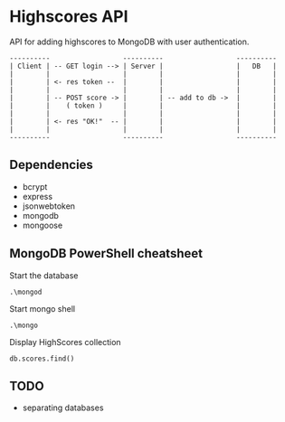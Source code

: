 # Highscores API

API for adding highscores to MongoDB with user authentication.

```
----------                  ----------                  ----------
| Client | -- GET login --> | Server |                  |   DB   |
|        |                  |        |                  |        |
|        | <- res token --  |        |                  |        |
|        |                  |        |                  |        |
|        | -- POST score -> |        | -- add to db ->  |        |
|        |    ( token )     |        |                  |        |
|        |                  |        |                  |        |
|        | <- res "OK!"  -- |        |                  |        |
|        |                  |        |                  |        |
----------                  ----------                  ----------
```


## Dependencies

- bcrypt
- express
- jsonwebtoken
- mongodb
- mongoose

## MongoDB PowerShell cheatsheet

Start the database
```
.\mongod
```

Start mongo shell
```
.\mongo
```

Display HighScores collection
```
db.scores.find()
```

## TODO

- separating databases
